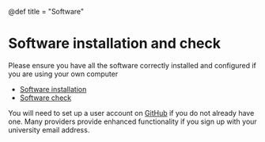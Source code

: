 @def title = "Software"

# Software installation and check

Please ensure you have all the software correctly
installed and configured if you are using your own computer

* [Software installation](settingup/)
* [Software check](check/)

You will need to set up a user account on [GitHub](https://github.com/) if
you do not already have one.  Many providers provide enhanced functionality
if you sign up with your university email address.
